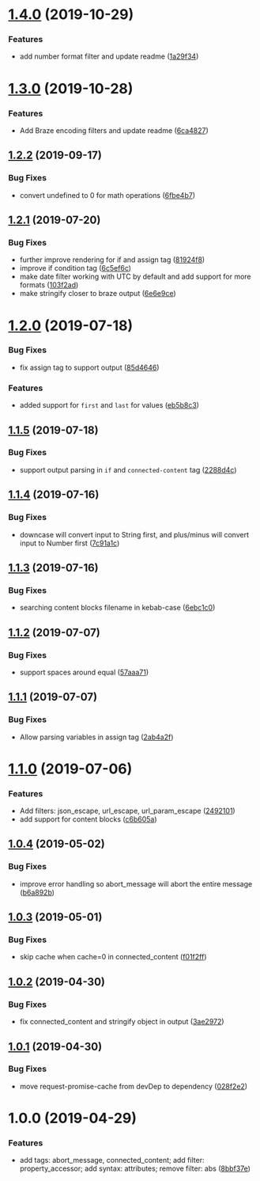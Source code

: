 # [1.4.0](https://github.com/yq314/brazejs/compare/v1.3.0...v1.4.0) (2019-10-29)


### Features

* add number format filter and update readme ([1a29f34](https://github.com/yq314/brazejs/commit/1a29f34))

# [1.3.0](https://github.com/yq314/brazejs/compare/v1.2.2...v1.3.0) (2019-10-28)


### Features

* Add Braze encoding filters and update readme ([6ca4827](https://github.com/yq314/brazejs/commit/6ca4827))

## [1.2.2](https://github.com/yq314/brazejs/compare/v1.2.1...v1.2.2) (2019-09-17)


### Bug Fixes

* convert undefined to 0 for math operations ([6fbe4b7](https://github.com/yq314/brazejs/commit/6fbe4b7))

## [1.2.1](https://github.com/yq314/brazejs/compare/v1.2.0...v1.2.1) (2019-07-20)


### Bug Fixes

* further improve rendering for if and assign tag ([81924f8](https://github.com/yq314/brazejs/commit/81924f8))
* improve if condition tag ([6c5ef6c](https://github.com/yq314/brazejs/commit/6c5ef6c))
* make date filter working with UTC by default and add support for more formats ([103f2ad](https://github.com/yq314/brazejs/commit/103f2ad))
* make stringify closer to braze output ([6e6e9ce](https://github.com/yq314/brazejs/commit/6e6e9ce))

# [1.2.0](https://github.com/yq314/brazejs/compare/v1.1.5...v1.2.0) (2019-07-18)


### Bug Fixes

* fix assign tag to support output ([85d4646](https://github.com/yq314/brazejs/commit/85d4646))


### Features

* added support for `first` and `last` for values ([eb5b8c3](https://github.com/yq314/brazejs/commit/eb5b8c3))

## [1.1.5](https://github.com/yq314/brazejs/compare/v1.1.4...v1.1.5) (2019-07-18)


### Bug Fixes

* support output parsing in `if` and `connected-content` tag ([2288d4c](https://github.com/yq314/brazejs/commit/2288d4c))

## [1.1.4](https://github.com/yq314/brazejs/compare/v1.1.3...v1.1.4) (2019-07-16)


### Bug Fixes

* downcase will convert input to String first, and plus/minus will convert input to Number first ([7c91a1c](https://github.com/yq314/brazejs/commit/7c91a1c))

## [1.1.3](https://github.com/yq314/brazejs/compare/v1.1.2...v1.1.3) (2019-07-16)


### Bug Fixes

* searching content blocks filename in kebab-case ([6ebc1c0](https://github.com/yq314/brazejs/commit/6ebc1c0))

## [1.1.2](https://github.com/yq314/brazejs/compare/v1.1.1...v1.1.2) (2019-07-07)


### Bug Fixes

* support spaces around equal ([57aaa71](https://github.com/yq314/brazejs/commit/57aaa71))

## [1.1.1](https://github.com/yq314/brazejs/compare/v1.1.0...v1.1.1) (2019-07-07)


### Bug Fixes

* Allow parsing variables in assign tag ([2ab4a2f](https://github.com/yq314/brazejs/commit/2ab4a2f))

# [1.1.0](https://github.com/yq314/brazejs/compare/v1.0.4...v1.1.0) (2019-07-06)


### Features

* Add filters: json_escape, url_escape, url_param_escape ([2492101](https://github.com/yq314/brazejs/commit/2492101))
* add support for content blocks ([c6b605a](https://github.com/yq314/brazejs/commit/c6b605a))

## [1.0.4](https://github.com/yq314/brazejs/compare/v1.0.3...v1.0.4) (2019-05-02)


### Bug Fixes

* improve error handling so abort_message will abort the entire message ([b6a892b](https://github.com/yq314/brazejs/commit/b6a892b))

## [1.0.3](https://github.com/yq314/brazejs/compare/v1.0.2...v1.0.3) (2019-05-01)


### Bug Fixes

* skip cache when cache=0 in connected_content ([f01f2ff](https://github.com/yq314/brazejs/commit/f01f2ff))

## [1.0.2](https://github.com/yq314/brazejs/compare/v1.0.1...v1.0.2) (2019-04-30)


### Bug Fixes

* fix connected_content and stringify object in output ([3ae2972](https://github.com/yq314/brazejs/commit/3ae2972))

## [1.0.1](https://github.com/yq314/brazejs/compare/v1.0.0...v1.0.1) (2019-04-30)


### Bug Fixes

* move request-promise-cache from devDep to dependency ([028f2e2](https://github.com/yq314/brazejs/commit/028f2e2))

# 1.0.0 (2019-04-29)


### Features

* add tags: abort_message, connected_content; add filter: property_accessor; add syntax: attributes; remove filter: abs ([8bbf37e](https://github.com/yq314/brazejs/commit/8bbf37e))
